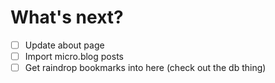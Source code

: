 # What's next?

- [ ] Update about page
- [ ] Import micro.blog posts
- [ ] Get raindrop bookmarks into here (check out the db thing)
